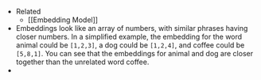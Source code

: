 - Related
	- [[Embedding Model]]
- Embeddings look like an array of numbers, with similar phrases having closer numbers. In a simplified example, the embedding for the word animal could be `[1,2,3]`, a dog could be `[1,2,4]`, and coffee could be `[5,8,1]`. You can see that the embeddings for animal and dog are closer together than the unrelated word coffee.
-